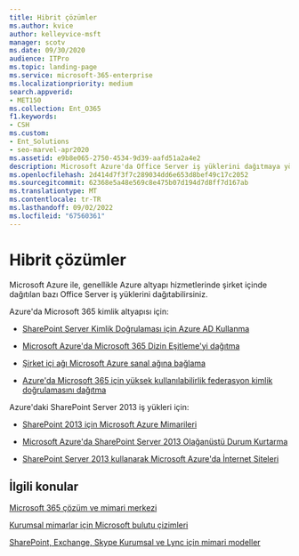 ```yaml
---
title: Hibrit çözümler
ms.author: kvice
author: kelleyvice-msft
manager: scotv
ms.date: 09/30/2020
audience: ITPro
ms.topic: landing-page
ms.service: microsoft-365-enterprise
ms.localizationpriority: medium
search.appverid:
- MET150
ms.collection: Ent_O365
f1.keywords:
- CSH
ms.custom:
- Ent_Solutions
- seo-marvel-apr2020
ms.assetid: e9b8e065-2750-4534-9d39-aafd51a2a4e2
description: Microsoft Azure'da Office Server iş yüklerini dağıtmaya yönelik yararlı bilgilerin bağlantılarının listesini sağlar.
ms.openlocfilehash: 2d414d7f3f7c289034dd6e653d8bef49c17c2052
ms.sourcegitcommit: 62368e5a48e569c8e475b07d194d7d8ff7d167ab
ms.translationtype: MT
ms.contentlocale: tr-TR
ms.lasthandoff: 09/02/2022
ms.locfileid: "67560361"
---
```

# <a name="hybrid-solutions"></a>Hibrit çözümler

Microsoft Azure ile, genellikle Azure altyapı hizmetlerinde şirket içinde dağıtılan bazı Office Server iş yüklerini dağıtabilirsiniz.
  
Azure'da Microsoft 365 kimlik altyapısı için:

- [SharePoint Server Kimlik Doğrulaması için Azure AD Kullanma](/azure/active-directory/saas-apps/sharepoint-on-premises-tutorial)

- [Microsoft Azure'da Microsoft 365 Dizin Eşitleme'yi dağıtma](deploy-microsoft-365-directory-synchronization-dirsync-in-microsoft-azure.md)
  
- [Şirket içi ağı Microsoft Azure sanal ağına bağlama](connect-an-on-premises-network-to-a-microsoft-azure-virtual-network.md)
    
- [Azure'da Microsoft 365 için yüksek kullanılabilirlik federasyon kimlik doğrulamasını dağıtma](deploy-high-availability-federated-authentication-for-microsoft-365-in-azure.md)
    
Azure'daki SharePoint Server 2013 iş yükleri için:
  
- [SharePoint 2013 için Microsoft Azure Mimarileri](microsoft-azure-architectures-for-sharepoint-2013.md)
    
- [Microsoft Azure'da SharePoint Server 2013 Olağanüstü Durum Kurtarma](sharepoint-server-2013-disaster-recovery-in-microsoft-azure.md)
    
- [SharePoint Server 2013 kullanarak Microsoft Azure'da İnternet Siteleri](internet-sites-in-microsoft-azure-using-sharepoint-server-2013.md)
  
  
## <a name="related-topics"></a>İlgili konular

[Microsoft 365 çözüm ve mimari merkezi](../solutions/index.yml)
  
[Kurumsal mimarlar için Microsoft bulutu çizimleri](../solutions/cloud-architecture-models.md)
  
[SharePoint, Exchange, Skype Kurumsal ve Lync için mimari modeller](architectural-models-for-sharepoint-exchange-skype-for-business-and-lync.md)